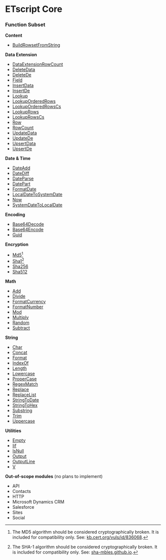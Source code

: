# ETscript Core

### Function Subset

**Content**
- [BuildRowsetFromString](https://developer.salesforce.com/docs/marketing/marketing-cloud/guide/buildrowsetfromstring.html)

**Data Extension**
- [DataExtensionRowCount](https://developer.salesforce.com/docs/marketing/marketing-cloud/guide/dataextensionrowcount.html)
- [DeleteData](https://developer.salesforce.com/docs/marketing/marketing-cloud/guide/deletedata.html)
- [DeleteDe](https://developer.salesforce.com/docs/marketing/marketing-cloud/guide/deletede.html)
- [Field](https://developer.salesforce.com/docs/marketing/marketing-cloud/guide/field.html)
- [InsertData](https://developer.salesforce.com/docs/marketing/marketing-cloud/guide/insertdata.html)
- [InsertDe](https://developer.salesforce.com/docs/marketing/marketing-cloud/guide/insertde.html)
- [Lookup](https://developer.salesforce.com/docs/marketing/marketing-cloud/guide/lookup.html)
- [LookupOrderedRows](https://developer.salesforce.com/docs/marketing/marketing-cloud/guide/lookuporderedrows.html)
- [LookupOrderedRowsCs](https://developer.salesforce.com/docs/marketing/marketing-cloud/guide/lookuporderedrowscs.html)
- [LookupRows](https://developer.salesforce.com/docs/marketing/marketing-cloud/guide/lookuprows.html)
- [LookupRowsCs](https://developer.salesforce.com/docs/marketing/marketing-cloud/guide/lookuprowscs.html)
- [Row](https://developer.salesforce.com/docs/marketing/marketing-cloud/guide/row.html)
- [RowCount](https://developer.salesforce.com/docs/marketing/marketing-cloud/guide/rowcount.html)
- [UpdateData](https://developer.salesforce.com/docs/marketing/marketing-cloud/guide/updatedata.html)
- [UpdateDe](https://developer.salesforce.com/docs/marketing/marketing-cloud/guide/updatede.html)
- [UpsertData](https://developer.salesforce.com/docs/marketing/marketing-cloud/guide/upsertdata.html)
- [UpsertDe](https://developer.salesforce.com/docs/marketing/marketing-cloud/guide/upsertde.html)

**Date & Time**
- [DateAdd](https://developer.salesforce.com/docs/marketing/marketing-cloud/guide/DateAdd.html)
- [DateDiff](https://developer.salesforce.com/docs/marketing/marketing-cloud/guide/DateDiff.html)
- [DateParse](https://developer.salesforce.com/docs/marketing/marketing-cloud/guide/DateParse.html)
- [DatePart](https://developer.salesforce.com/docs/marketing/marketing-cloud/guide/DatePart.html)
- [FormatDate](https://developer.salesforce.com/docs/marketing/marketing-cloud/guide/FormatDate.html)
- [LocalDateToSystemDate](https://developer.salesforce.com/docs/marketing/marketing-cloud/guide/LocalDateToSystemDate.html)
- [Now](https://developer.salesforce.com/docs/marketing/marketing-cloud/guide/Now.html)
- [SystemDateToLocalDate](https://developer.salesforce.com/docs/marketing/marketing-cloud/guide/SystemDateToLocalDate.html)

**Encoding**
- [Base64Decode](https://developer.salesforce.com/docs/marketing/marketing-cloud/guide/Base64Decode.html)
- [Base64Encode](https://developer.salesforce.com/docs/marketing/marketing-cloud/guide/Base64Encode.html)
- [Guid](https://developer.salesforce.com/docs/marketing/marketing-cloud/guide/GUID.html)

**Encryption**
- [Md5](https://developer.salesforce.com/docs/marketing/marketing-cloud/guide/MD5.html)[^1]
- [Sha1](https://developer.salesforce.com/docs/marketing/marketing-cloud/guide/SHA1.html)[^2]
- [Sha256](https://developer.salesforce.com/docs/marketing/marketing-cloud/guide/SHA256.html)
- [Sha512](https://developer.salesforce.com/docs/marketing/marketing-cloud/guide/SHA512.html)

[^1]: The MD5 algorithm should be considered cryptographically broken. It is included for compatibility only. See: [kb.cert.org/vuls/id/836068](https://www.kb.cert.org/vuls/id/836068).
[^2]: The SHA-1 algorithm should be considered cryptographically broken. It is included for compatibility only. See: [sha-mbles.github.io](https://sha-mbles.github.io/).

**Math**
- [Add](https://developer.salesforce.com/docs/marketing/marketing-cloud/guide/Add.html)
- [Divide](https://developer.salesforce.com/docs/marketing/marketing-cloud/guide/Divide.html)
- [FormatCurrency](https://developer.salesforce.com/docs/marketing/marketing-cloud/guide/FormatCurrency.html)
- [FormatNumber](https://developer.salesforce.com/docs/marketing/marketing-cloud/guide/FormatNumber.html)
- [Mod](https://developer.salesforce.com/docs/marketing/marketing-cloud/guide/Mod.html)
- [Multiply](https://developer.salesforce.com/docs/marketing/marketing-cloud/guide/Multiply.html)
- [Random](https://developer.salesforce.com/docs/marketing/marketing-cloud/guide/random.html)
- [Subtract](https://developer.salesforce.com/docs/marketing/marketing-cloud/guide/Subtract.html)

**String**
- [Char](https://developer.salesforce.com/docs/marketing/marketing-cloud/guide/Char.html)
- [Concat](https://developer.salesforce.com/docs/marketing/marketing-cloud/guide/Concat.html)
- [Format](https://developer.salesforce.com/docs/marketing/marketing-cloud/guide/Format.html)
- [IndexOf](https://developer.salesforce.com/docs/marketing/marketing-cloud/guide/IndexOf.html)
- [Length](https://developer.salesforce.com/docs/marketing/marketing-cloud/guide/Length.html)
- [Lowercase](https://developer.salesforce.com/docs/marketing/marketing-cloud/guide/Lowercase.html)
- [ProperCase](https://developer.salesforce.com/docs/marketing/marketing-cloud/guide/ProperCase.html)
- [RegexMatch](https://developer.salesforce.com/docs/marketing/marketing-cloud/guide/RegExMatch.html)
- [Replace](https://developer.salesforce.com/docs/marketing/marketing-cloud/guide/Replace.html)
- [ReplaceList](https://developer.salesforce.com/docs/marketing/marketing-cloud/guide/ReplaceList.html)
- [StringToDate](https://developer.salesforce.com/docs/marketing/marketing-cloud/guide/StringToDate.html)
- [StringToHex](https://developer.salesforce.com/docs/marketing/marketing-cloud/guide/StringToHex.html)
- [Substring](https://developer.salesforce.com/docs/marketing/marketing-cloud/guide/Substring.html)
- [Trim](https://developer.salesforce.com/docs/marketing/marketing-cloud/guide/Trim.html)
- [Uppercase](https://developer.salesforce.com/docs/marketing/marketing-cloud/guide/Uppercase.html)

**Utilities**
- [Empty](https://developer.salesforce.com/docs/marketing/marketing-cloud/guide/empty.html)
- [Iif](https://developer.salesforce.com/docs/marketing/marketing-cloud/guide/iif.html)
- [IsNull](https://developer.salesforce.com/docs/marketing/marketing-cloud/guide/isnull.html)
- [Output](https://developer.salesforce.com/docs/marketing/marketing-cloud/guide/output.html)
- [OutputLine](https://developer.salesforce.com/docs/marketing/marketing-cloud/guide/OutputLine.html)
- [V](https://developer.salesforce.com/docs/marketing/marketing-cloud/guide/v.html)

**Out-of-scope modules** (no plans to implement)
- API
- Contacts
- HTTP
- Microsoft Dynamics CRM
- Salesforce
- Sites
- Social
